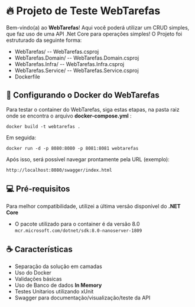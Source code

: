 # 🔥 Projeto de Teste WebTarefas 
Bem-vindo(a) ao **WebTarefas**! Aqui você poderá utilizar um CRUD simples, que faz uso de uma API .Net Core para operações simples!
O Projeto foi estruturado da seguinte forma:

- WebTarefas/
-- WebTarefas.csproj
- WebTarefas.Domain/
-- WebTarefas.Domain.csproj
- WebTarefas.Infra/
-- WebTarefas.Infra.csproj
- WebTarefas.Service/
-- WebTarefas.Service.csproj
- Dockerfile


## 🚀 Configurando o Docker do WebTarefas

Para testar o container do WebTarefas, siga estas etapas, na pasta raiz onde se encontra o arquivo **docker-compose.yml** :
```
docker build -t webtarefas .
```
Em seguida:
```
docker run -d -p 8080:8080 -p 8081:8081 webtarefas
```
Após isso, será possível navegar prontamente pela URL (exemplo):

```
http://localhost:8080/swagger/index.html
```


## 💻 Pré-requisitos

Para melhor compatibilidade, utilizei a última versão disponível do **.NET Core**

- O pacote utilizado para o container é da versão 8.0 `mcr.microsoft.com/dotnet/sdk:8.0-nanoserver-1809`


  
## ☕ Características
- Separação da solução em camadas
- Uso do Docker
- Validações básicas
- Uso de Banco de dados **In Memory**
- Testes Unitarios utilizando xUnit
- Swagger para documentação/visualização/teste da API

